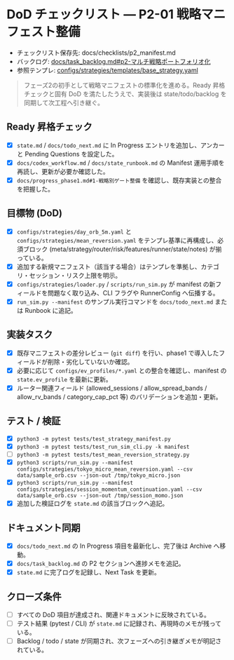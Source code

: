 # DoD チェックリスト — P2-01 戦略マニフェスト整備

- チェックリスト保存先: docs/checklists/p2_manifest.md
- バックログ: [docs/task_backlog.md#p2-マルチ戦略ポートフォリオ化](../task_backlog.md#p2-マルチ戦略ポートフォリオ化)
- 参照テンプレ: [configs/strategies/templates/base_strategy.yaml](../../configs/strategies/templates/base_strategy.yaml)

> フェーズ2の初手として戦略マニフェストの標準化を進める。Ready 昇格チェックと固有 DoD を満たしたうえで、実装後は state/todo/backlog を同期して次工程へ引き継ぐ。

## Ready 昇格チェック
- [x] `state.md` / `docs/todo_next.md` に In Progress エントリを追加し、アンカーと Pending Questions を設定した。
- [x] `docs/codex_workflow.md` / `docs/state_runbook.md` の Manifest 運用手順を再読し、更新が必要か確認した。
- [x] `docs/progress_phase1.md#1-戦略別ゲート整備` を確認し、既存実装との整合を把握した。

## 目標物 (DoD)
- [x] `configs/strategies/day_orb_5m.yaml` と `configs/strategies/mean_reversion.yaml` をテンプレ基準に再構成し、必須ブロック (meta/strategy/router/risk/features/runner/state/notes) が揃っている。
- [x] 追加する新規マニフェスト（該当する場合）はテンプレを準拠し、カテゴリ・セッション・リスク上限を明示。
- [x] `configs/strategies/loader.py` / `scripts/run_sim.py` が manifest の新フィールドを問題なく取り込み、CLI フラグや RunnerConfig へ伝播する。
- [x] `run_sim.py --manifest` のサンプル実行コマンドを `docs/todo_next.md` または Runbook に追記。

## 実装タスク
- [x] 既存マニフェストの差分レビュー (`git diff`) を行い、phase1 で導入したフィールドが削除・劣化していないか確認。
- [x] 必要に応じて `configs/ev_profiles/*.yaml` との整合を確認し、manifest の `state.ev_profile` を最新に更新。
- [x] ルーター関連フィールド (allowed_sessions / allow_spread_bands / allow_rv_bands / category_cap_pct 等) のバリデーションを追加・更新。

## テスト / 検証
- [x] `python3 -m pytest tests/test_strategy_manifest.py`
- [x] `python3 -m pytest tests/test_run_sim_cli.py -k manifest`
- [ ] `python3 -m pytest tests/test_mean_reversion_strategy.py`
- [x] `python3 scripts/run_sim.py --manifest configs/strategies/tokyo_micro_mean_reversion.yaml --csv data/sample_orb.csv --json-out /tmp/tokyo_micro.json`
- [x] `python3 scripts/run_sim.py --manifest configs/strategies/session_momentum_continuation.yaml --csv data/sample_orb.csv --json-out /tmp/session_momo.json`
- [x] 追加した検証ログを `state.md` の該当ブロックへ追記。

## ドキュメント同期
- [x] `docs/todo_next.md` の In Progress 項目を最新化し、完了後は Archive へ移動。
- [x] `docs/task_backlog.md` の P2 セクションへ進捗メモを追記。
- [x] `state.md` に完了ログを記録し、Next Task を更新。

## クローズ条件
- [ ] すべての DoD 項目が達成され、関連ドキュメントに反映されている。
- [ ] テスト結果 (pytest / CLI) が `state.md` に記録され、再現時のメモが残っている。
- [ ] Backlog / todo / state が同期され、次フェーズへの引き継ぎメモが明記されている。
